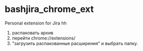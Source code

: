 # bashjira_chrome_ext
Personal extension for Jira hh
1) распаковать архив
2) перейти chrome://extensions/
3) "загрузить распакованные расширения" и выбрать папку.
